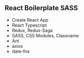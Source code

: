 ## React Boilerplate SASS
- Create React App
- React Typescript
- Redux, Redux-Saga
- SASS, CSS Modules, Classname
- Ant
- axios
- date-fns

